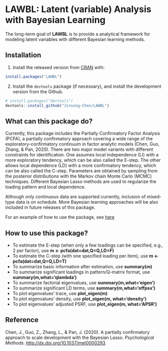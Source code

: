 
<!-- README.md is generated from README.Rmd. Please edit that file -->

# LAWBL: Latent (variable) Analysis with Bayesian Learning

The long-term goal of **LAWBL** is to provide a analytical framework for
modeling latent variables with different Bayesian learning methods.

## Installation

1)  Install the released version from [CRAN](https://CRAN.R-project.org)
    with:

<!-- end list -->

``` r
install.packages("LAWBL")
```

2)  Install the `devtools` package (if necessary), and install the
    development version from the Github.

<!-- end list -->

``` r
# install.packages("devtools")
devtools::install_github("Jinsong-Chen/LAWBL")
```

## What can this package do?

Currently, this package includes the Partially Confirmatory Factor
Analysis (PCFA), a partially confirmatory approach covering a wide range
of the exploratory-confirmatory continuum in factor analytic models
(Chen, Guo, Zhang, & Pan, 2020). There are two major model variants with
different constraints for identification. One assumes local independence
(LI) with a more exploratory tendency, which can be also called the
E-step. The other allows local dependence (LD) with a more confirmatory
tendency, which can be also called the C-step. Parameters are obtained
by sampling from the posterior distributions with the Markov chain Monte
Carlo (MCMC) techniques. Different Bayesian Lasso methods are used to
regularize the loading pattern and local dependence.

Although only continuous data are supported currently, inclusion of
mixed-type data is on schedule. More Bayesian learning approaches will
be also included in future releases of this package.

For an example of how to use the package, see [here]()

## How to use this package?

  - To estimate the E-step (when only a few loadings can be specified,
    e.g., 2 per factor), use **m \<- pcfa(dat=dat,Q=Q,LD=F)**
  - To estimate the C-step (with one specified loading per item), use
    **m \<- pcfa(dat=dat,Q=Q,LD=T)**
  - To summarize basic information after estimation, use **summary(m)**
  - To summarize significant loadings in pattern/Q-matrix format, use
    **summary(m,what=‘qlambda’)**
  - To summarize factorial eigenvalues, use **summary(m,what=‘eigen’)**
  - To summarize significant LD terms, use **summary(m,what=‘offpsx’)**
  - To plot eigenvalues’ trace, use **plot\_eigen(m)**
  - To plot eigenvalues’ density, use **plot\_eigen(m, what=‘density’)**
  - To plot eigenvalues’ adjusted PSRF, use **plot\_eigen(m,
    what=‘APSR’)**

## Reference

Chen, J., Guo, Z., Zhang, L., & Pan, J. (2020). A partially confirmatory
approach to scale development with the Bayesian Lasso. *Psychological
Methods*. <http://dx.doi.org/10.1037/met0000293>.
